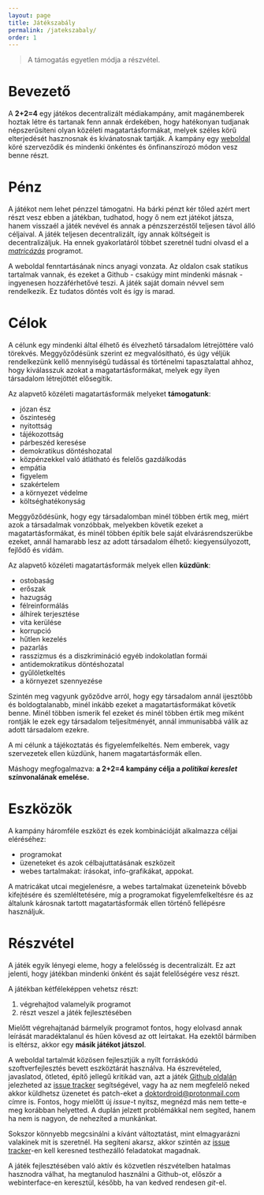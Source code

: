 ```yaml
---
layout: page
title: Játékszabály
permalink: /jatekszabaly/
order: 1
---
```


> A támogatás egyetlen módja a részvétel.

# Bevezető

A **2+2=4** egy játékos decentralizált médiakampány, amit magánemberek hoztak
létre és tartanak fenn annak érdekében, hogy hatékonyan tudjanak népszerűsíteni
olyan közéleti magatartásformákat, melyek széles körű elterjedését hasznosnak és
kívánatosnak tartják. A kampány egy [weboldal][web] köré szerveződik és mindenki
önkéntes és önfinanszírozó módon vesz benne részt.

# Pénz

A játékot nem lehet pénzzel támogatni. Ha bárki pénzt kér tőled azért mert részt
vesz ebben a játékban, tudhatod, hogy ő nem ezt játékot játsza, hanem visszaél a
játék nevével és annak a pénzszerzéstől teljesen távol álló céljaival. A játék
teljesen decentralizált, így annak költségeit is decentralizáljuk. Ha ennek
gyakorlatáról többet szeretnél tudni olvasd el a [*matricázás*][matricazas]
programot.

A weboldal fenntartásának nincs anyagi vonzata. Az oldalon csak statikus
tartalmak vannak, és ezeket a Github - csakúgy mint mindenki másnak - ingyenesen
hozzáférhetővé teszi. A játék saját domain névvel sem rendelkezik. Ez tudatos
döntés volt és így is marad.

# Célok

A célunk egy mindenki által élhető és élvezhető társadalom létrejöttére való
törekvés. Meggyőződésünk szerint ez megvalósítható, és úgy véljük rendelkezünk
kellő mennyiségű tudással és történelmi tapasztalattal ahhoz, hogy kiválasszuk
azokat a magatartásformákat, melyek egy ilyen társadalom létrejöttét elősegítik.

Az alapvető közéleti magatartásformák melyeket **támogatunk**:

  * józan ész
  * őszinteség
  * nyitottság
  * tájékozottság
  * párbeszéd keresése
  * demokratikus döntéshozatal
  * közpénzekkel való átlátható és felelős gazdálkodás
  * empátia
  * figyelem
  * szakértelem
  * a környezet védelme
  * költséghatékonyság

Meggyőződésünk, hogy egy társadalomban minél többen értik meg, miért azok a
társadalmak vonzóbbak, melyekben követik ezeket a magatartásformákat, és minél
többen építik bele saját elvárásrendszerükbe ezeket, annál hamarabb lesz az
adott társadalom élhető: kiegyensúlyozott, fejlődő és vidám.

Az alapvető közéleti magatartásformák melyek ellen **küzdünk**:

  * ostobaság
  * erőszak
  * hazugság
  * félreinformálás
  * álhírek terjesztése
  * vita kerülése
  * korrupció
  * hűtlen kezelés
  * pazarlás
  * rasszizmus és a diszkrimináció egyéb indokolatlan formái
  * antidemokratikus döntéshozatal
  * gyűlöletkeltés
  * a környezet szennyezése

Szintén meg vagyunk győződve arról, hogy egy társadalom annál ijesztőbb és
boldogtalanabb, minél inkább ezeket a magatartásformákat követik benne. Minél
többen ismerik fel ezeket és minél többen értik meg miként rontják le ezek egy
társadalom teljesítményét, annál immunisabbá válik az adott társadalom ezekre.

A mi célunk a tájékoztatás és figyelemfelkeltés. Nem emberek, vagy szervezetek
ellen küzdünk, hanem magatartásformák ellen.

Máshogy megfogalmazva: **a 2+2=4 kampány célja a *politikai kereslet*
színvonalának emelése.**

# Eszközök

A kampány háromféle eszközt és ezek kombinációját alkalmazza céljai eléréséhez:

  * programokat
  * üzeneteket és azok célbajuttatásának eszközeit
  * webes tartalmakat: írásokat, info-grafikákat, appokat.

A matricákat utcai megjelenésre, a webes tartalmakat üzeneteink bővebb
kifejtésére és szemléltetésére, míg a programokat figyelemfelkeltésre és az
általunk károsnak tartott magatartásformák ellen történő fellépésre használjuk.

# Részvétel

A játék egyik lényegi eleme, hogy a felelősség is decentralizált. Ez azt
jelenti, hogy játékban mindenki önként és saját felelőségére vesz részt.

A játékban kétféleképpen vehetsz részt:

  1. végrehajtod valamelyik programot
  2. részt veszel a játék fejlesztésében

Mielőtt végrehajtanád bármelyik programot fontos, hogy elolvasd annak leírását
maradéktalanul és hűen kövesd az ott leírtakat. Ha ezektől bármiben is eltérsz,
akkor egy **másik játékot játszol**.

A weboldal tartalmát közösen fejlesztjük a nyílt forráskódú szoftverfejlesztés
bevett eszköztárát használva. Ha észrevételed, javaslatod, ötleted, építő
jellegű kritikád van, azt a játék [Github oldalán][gh] jelezheted az [issue
tracker][tracker] segítségével, vagy ha az nem megfelelő neked akkor küldhetsz
üzenetet és patch-eket a <doktordroid@protonmail.com> címre is. Fontos, hogy
mielőtt új *issue*-t nyitsz, megnézd más nem tette-e meg korábban helyetted. A
duplán jelzett problémákkal nem segíted, hanem ha nem is nagyon, de nehezíted a
munkánkat.

Sokszor könnyebb megcsinálni a kívánt változtatást, mint elmagyarázni valakinek
mit is szeretnél. Ha segíteni akarsz, akkor szintén az [issue
tracker][tracker]-en kell keresned testhezálló feladatokat magadnak.

A játék fejlesztésében való aktív és közvetlen részvételben hatalmas hasznodra
válhat, ha megtanulod használni a Github-ot, először a webinterface-en
keresztül, később, ha van kedved rendesen *git*-el.

[web]: https://2m2a4.github.io
[gh]: https://github.com/2m2a4/2m2a4.github.io
[tracker]: https://github.com/2m2a4/2m2a4.github.io/issues
[matricazas]: /p/1
